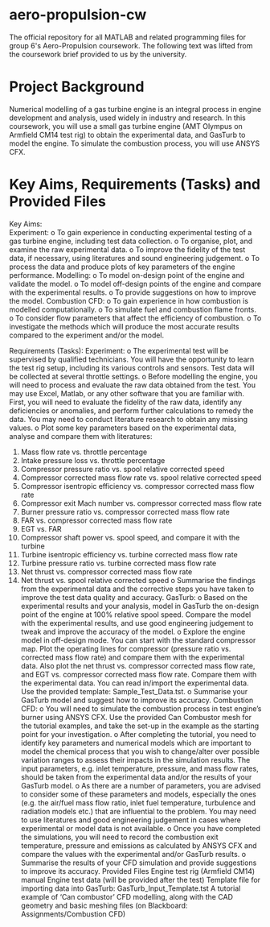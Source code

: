 # aero-propulsion-cw
The official repository for all MATLAB and related programming files for group 6's Aero-Propulsion coursework. The following text was lifted from the coursework brief provided to us by the university.

# Project Background
Numerical modelling of a gas turbine engine is an integral process in engine 
development and analysis, used widely in industry and research. In this coursework, 
you will use a small gas turbine engine (AMT Olympus on Armfield CM14 test rig) to 
obtain the experimental data, and GasTurb to model the engine. To simulate the 
combustion process, you will use ANSYS CFX.

# Key Aims, Requirements (Tasks) and Provided Files
Key Aims:  
Experiment: 
o To gain experience in conducting experimental testing of a gas turbine 
engine, including test data collection. 
o To organise, plot, and examine the raw experimental data. 
o To improve the fidelity of the test data, if necessary, using literatures and 
sound engineering judgement. 
o To process the data and produce plots of key parameters of the engine 
performance. 
Modelling: 
o To model on-design point of the engine and validate the model. 
o To model off-design points of the engine and compare with the experimental 
results. 
o To provide suggestions on how to improve the model. 
Combustion CFD: 
o To gain experience in how combustion is modelled computationally. 
o To simulate fuel and combustion flame fronts. 
o To consider flow parameters that affect the efficiency of combustion. 
o To investigate the methods which will produce the most accurate results 
compared to the experiment and/or the model.

Requirements (Tasks): 
Experiment: 
o The experimental test will be supervised by qualified technicians. You will 
have the opportunity to learn the test rig setup, including its various controls 
and sensors. Test data will be collected at several throttle settings. 
o Before modelling the engine, you will need to process and evaluate the raw 
data obtained from the test. You may use Excel, Matlab, or any other 
software that you are familiar with. First, you will need to evaluate the fidelity 
of the raw data, identify any deficiencies or anomalies, and perform further 
calculations to remedy the data. You may need to conduct literature 
research to obtain any missing values. 
o Plot some key parameters based on the experimental data, analyse and 
compare them with literatures: 
1. Mass flow rate vs. throttle percentage 
2. Intake pressure loss vs. throttle percentage 
3. Compressor pressure ratio vs. spool relative corrected speed 
4. Compressor corrected mass flow rate vs. spool relative corrected 
speed 
5. Compressor isentropic efficiency vs. compressor corrected mass 
flow rate 
6. Compressor exit Mach number vs. compressor corrected mass flow 
rate 
7. Burner pressure ratio vs. compressor corrected mass flow rate 
8. FAR vs. compressor corrected mass flow rate 
9. EGT vs. FAR 
10. Compressor shaft power vs. spool speed, and compare it with the 
turbine 
11. Turbine isentropic efficiency vs. turbine corrected mass flow rate 
12. Turbine pressure ratio vs. turbine corrected mass flow rate 
13. Net thrust vs. compressor corrected mass flow rate 
14. Net thrust vs. spool relative corrected speed 
o Summarise the findings from the experimental data and the corrective steps 
you have taken to improve the test data quality and accuracy. 
GasTurb: 
o Based on the experimental results and your analysis, model in GasTurb the 
on-design point of the engine at 100% relative spool speed. Compare the 
model with the experimental results, and use good engineering judgement 
to tweak and improve the accuracy of the model. 
o Explore the engine model in off-design mode. You can start with the 
standard compressor map. Plot the operating lines for compressor 
(pressure ratio vs. corrected mass flow rate) and compare them with the 
experimental data. Also plot the net thrust vs. compressor corrected mass 
flow rate, and EGT vs. compressor corrected mass flow rate. Compare them 
with the experimental data. You can read in/import the experimental data. 
Use the provided template: Sample_Test_Data.tst. 
o Summarise your GasTurb model and suggest how to improve its accuracy. 
Combustion CFD: 
o You will need to simulate the combustion process in test engine’s burner 
using ANSYS CFX. Use the provided Can Combustor mesh for the tutorial 
examples, and take the set-up in the example as the starting point for your 
investigation. 
o After completing the tutorial, you need to identify key parameters and 
numerical models which are important to model the chemical process that 
you wish to change/alter over possible variation ranges to assess their 
impacts in the simulation results. The input parameters, e.g. inlet 
temperature, pressure, and mass flow rates, should be taken from the 
experimental data and/or the results of your GasTurb model. 
o As there are a number of parameters, you are advised to consider some of 
these parameters and models, especially the ones (e.g. the air/fuel mass 
flow ratio, inlet fuel temperature, turbulence and radiation models etc.) that 
are influential to the problem. You may need to use literatures and good 
engineering judgement in cases where experimental or model data is not 
available. 
o Once you have completed the simulations, you will need to record the 
combustion exit temperature, pressure and emissions as calculated by 
ANSYS CFX and compare the values with the experimental and/or GasTurb 
results. 
o Summarise the results of your CFD simulation and provide suggestions to 
improve its accuracy. 
Provided Files 
Engine test rig (Armfield CM14) manual 
Engine test data (will be provided after the test) 
Template file for importing data into GasTurb: GasTurb_Input_Template.tst 
A tutorial example of ‘Can combustor’ CFD modelling, along with the CAD 
geometry and basic meshing files (on Blackboard: Assignments/Combustion CFD) 
